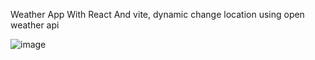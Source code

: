 Weather App With React And vite, dynamic change location using open weather api

![image](https://github.com/Reinalddy/weather-app/assets/92638894/10a4c155-f36f-49ac-8e85-1a42c4286125)

